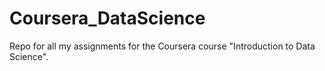 Coursera_DataScience
====================

Repo for all my assignments for the Coursera course "Introduction to Data Science".
